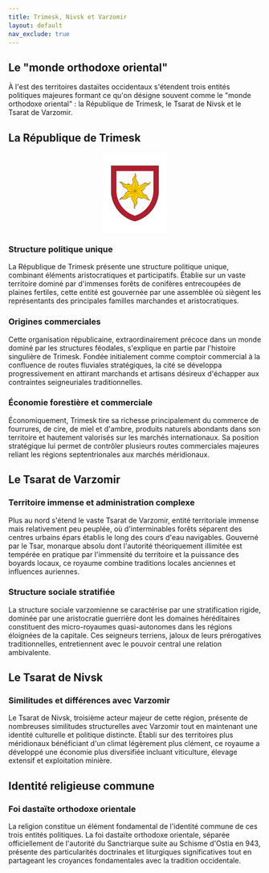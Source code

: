 ```yaml
---
title: Trimesk, Nivsk et Varzomir
layout: default
nav_exclude: true 
---
```



## Le "monde orthodoxe oriental"

À l'est des territoires dastaïtes occidentaux s'étendent trois entités politiques majeures formant ce qu'on désigne souvent comme le "monde orthodoxe oriental" : la République de Trimesk, le Tsarat de Nivsk et le Tsarat de Varzomir.

## La République de Trimesk

<img src="assets/armoiries/Trimesk.png" alt="Emerance" style="width: 25%; height: 50%; object-fit: cover;  display: block;margin-left: auto;margin-right: auto;">

### Structure politique unique

La République de Trimesk présente une structure politique unique, combinant éléments aristocratiques et participatifs. Établie sur un vaste territoire dominé par d'immenses forêts de conifères entrecoupées de plaines fertiles, cette entité est gouvernée par une assemblée où siègent les représentants des principales familles marchandes et aristocratiques.

### Origines commerciales

Cette organisation républicaine, extraordinairement précoce dans un monde dominé par les structures féodales, s'explique en partie par l'histoire singulière de Trimesk. Fondée initialement comme comptoir commercial à la confluence de routes fluviales stratégiques, la cité se développa progressivement en attirant marchands et artisans désireux d'échapper aux contraintes seigneuriales traditionnelles.

### Économie forestière et commerciale

Économiquement, Trimesk tire sa richesse principalement du commerce de fourrures, de cire, de miel et d'ambre, produits naturels abondants dans son territoire et hautement valorisés sur les marchés internationaux. Sa position stratégique lui permet de contrôler plusieurs routes commerciales majeures reliant les régions septentrionales aux marchés méridionaux.

## Le Tsarat de Varzomir

### Territoire immense et administration complexe

Plus au nord s'étend le vaste Tsarat de Varzomir, entité territoriale immense mais relativement peu peuplée, où d'interminables forêts séparent des centres urbains épars établis le long des cours d'eau navigables. Gouverné par le Tsar, monarque absolu dont l'autorité théoriquement illimitée est tempérée en pratique par l'immensité du territoire et la puissance des boyards locaux, ce royaume combine traditions locales anciennes et influences auriennes.

### Structure sociale stratifiée

La structure sociale varzomienne se caractérise par une stratification rigide, dominée par une aristocratie guerrière dont les domaines héréditaires constituent des micro-royaumes quasi-autonomes dans les régions éloignées de la capitale. Ces seigneurs terriens, jaloux de leurs prérogatives traditionnelles, entretiennent avec le pouvoir central une relation ambivalente.

## Le Tsarat de Nivsk

### Similitudes et différences avec Varzomir

Le Tsarat de Nivsk, troisième acteur majeur de cette région, présente de nombreuses similitudes structurelles avec Varzomir tout en maintenant une identité culturelle et politique distincte. Établi sur des territoires plus méridionaux bénéficiant d'un climat légèrement plus clément, ce royaume a développé une économie plus diversifiée incluant viticulture, élevage extensif et exploitation minière.

## Identité religieuse commune

### Foi dastaïte orthodoxe orientale

La religion constitue un élément fondamental de l'identité commune de ces trois entités politiques. La foi dastaïte orthodoxe orientale, séparée officiellement de l'autorité du Sanctriarque suite au Schisme d'Ostia en 943, présente des particularités doctrinales et liturgiques significatives tout en partageant les croyances fondamentales avec la tradition occidentale.